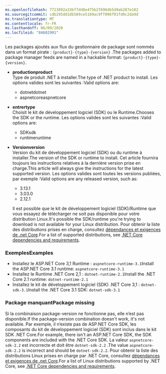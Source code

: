 ```yaml
---
ms.openlocfilehash: 7723892a33bf7dd8e475b2f696db5d9ab287e182
ms.sourcegitcommit: cdb295dd1db589ce5169ac9ff096f01fd0c2da9d
ms.translationtype: MT
ms.contentlocale: fr-FR
ms.lasthandoff: 06/09/2020
ms.locfileid: "84602991"
---
```


<span data-ttu-id="87006-101">Les packages ajoutés aux flux du gestionnaire de package sont nommés dans un format pirate : `{product}-{type}-{version}` .</span><span class="sxs-lookup"><span data-stu-id="87006-101">The packages added to package manager feeds are named in a hackable format: `{product}-{type}-{version}`.</span></span>

- <span data-ttu-id="87006-102">**production**</span><span class="sxs-lookup"><span data-stu-id="87006-102">**product**</span></span>\
<span data-ttu-id="87006-103">Type de produit .NET à installer.</span><span class="sxs-lookup"><span data-stu-id="87006-103">The type of .NET product to install.</span></span> <span data-ttu-id="87006-104">Les options valides sont les suivantes :</span><span class="sxs-lookup"><span data-stu-id="87006-104">Valid options are:</span></span>

  - <span data-ttu-id="87006-105">dotnet</span><span class="sxs-lookup"><span data-stu-id="87006-105">dotnet</span></span>
  - <span data-ttu-id="87006-106">aspnetcore</span><span class="sxs-lookup"><span data-stu-id="87006-106">aspnetcore</span></span>

- <span data-ttu-id="87006-107">**entrer**</span><span class="sxs-lookup"><span data-stu-id="87006-107">**type**</span></span>\
<span data-ttu-id="87006-108">Choisit le kit de développement logiciel (SDK) ou le Runtime.</span><span class="sxs-lookup"><span data-stu-id="87006-108">Chooses the SDK or the runtime.</span></span> <span data-ttu-id="87006-109">Les options valides sont les suivantes :</span><span class="sxs-lookup"><span data-stu-id="87006-109">Valid options are:</span></span>

  - <span data-ttu-id="87006-110">SDK</span><span class="sxs-lookup"><span data-stu-id="87006-110">sdk</span></span>
  - <span data-ttu-id="87006-111">runtime</span><span class="sxs-lookup"><span data-stu-id="87006-111">runtime</span></span>

- <span data-ttu-id="87006-112">**Version**</span><span class="sxs-lookup"><span data-stu-id="87006-112">**version**</span></span>\
<span data-ttu-id="87006-113">Version du kit de développement logiciel (SDK) ou du runtime à installer.</span><span class="sxs-lookup"><span data-stu-id="87006-113">The version of the SDK or runtime to install.</span></span> <span data-ttu-id="87006-114">Cet article fournira toujours les instructions relatives à la dernière version prise en charge.</span><span class="sxs-lookup"><span data-stu-id="87006-114">This article will always give the instructions for the latest supported version.</span></span> <span data-ttu-id="87006-115">Les options valides sont toutes les versions publiées, par exemple :</span><span class="sxs-lookup"><span data-stu-id="87006-115">Valid options are any released version, such as:</span></span>

  - <span data-ttu-id="87006-116">3.1</span><span class="sxs-lookup"><span data-stu-id="87006-116">3.1</span></span>
  - <span data-ttu-id="87006-117">3.0</span><span class="sxs-lookup"><span data-stu-id="87006-117">3.0</span></span>
  - <span data-ttu-id="87006-118">2.1</span><span class="sxs-lookup"><span data-stu-id="87006-118">2.1</span></span>

  <span data-ttu-id="87006-119">Il est possible que le kit de développement logiciel (SDK)/Runtime que vous essayez de télécharger ne soit pas disponible pour votre distribution Linux.</span><span class="sxs-lookup"><span data-stu-id="87006-119">It's possible the SDK/runtime you're trying to download is not available for your Linux distribution.</span></span> <span data-ttu-id="87006-120">Pour obtenir la liste des distributions prises en charge, consultez [dépendances et exigences de .net Core](../linux.md).</span><span class="sxs-lookup"><span data-stu-id="87006-120">For a list of supported distributions, see [.NET Core dependencies and requirements](../linux.md).</span></span>

### <a name="examples"></a><span data-ttu-id="87006-121">Exemples</span><span class="sxs-lookup"><span data-stu-id="87006-121">Examples</span></span>

- <span data-ttu-id="87006-122">Installez le ASP.NET Core 3,1 Runtime : `aspnetcore-runtime-3.1`</span><span class="sxs-lookup"><span data-stu-id="87006-122">Install the ASP.NET Core 3.1 runtime: `aspnetcore-runtime-3.1`</span></span>
- <span data-ttu-id="87006-123">Installez le Runtime .NET Core 2,1 : `dotnet-runtime-2.1`</span><span class="sxs-lookup"><span data-stu-id="87006-123">Install the .NET Core 2.1 runtime: `dotnet-runtime-2.1`</span></span>
- <span data-ttu-id="87006-124">Installez le kit de développement logiciel (SDK) .NET Core 3,1 : `dotnet-sdk-3.1`</span><span class="sxs-lookup"><span data-stu-id="87006-124">Install the .NET Core 3.1 SDK: `dotnet-sdk-3.1`</span></span>

### <a name="package-missing"></a><span data-ttu-id="87006-125">Package manquant</span><span class="sxs-lookup"><span data-stu-id="87006-125">Package missing</span></span>

<span data-ttu-id="87006-126">Si la combinaison package-version ne fonctionne pas, elle n’est pas disponible.</span><span class="sxs-lookup"><span data-stu-id="87006-126">If the package-version combination doesn't work, it's not available.</span></span> <span data-ttu-id="87006-127">Par exemple, il n’existe pas de ASP.NET Core SDK, les composants du kit de développement logiciel (SDK) sont inclus dans le kit SDK .NET Core.</span><span class="sxs-lookup"><span data-stu-id="87006-127">For example, there isn't an ASP.NET Core SDK, the SDK components are included with the .NET Core SDK.</span></span> <span data-ttu-id="87006-128">La valeur `aspnetcore-sdk-2.2` est incorrecte et doit être `dotnet-sdk-2.2` .</span><span class="sxs-lookup"><span data-stu-id="87006-128">The value `aspnetcore-sdk-2.2` is incorrect and should be `dotnet-sdk-2.2`.</span></span> <span data-ttu-id="87006-129">Pour obtenir la liste des distributions Linux prises en charge par .NET Core, consultez [dépendances et exigences de .net Core](../linux.md).</span><span class="sxs-lookup"><span data-stu-id="87006-129">For a list of Linux distributions supported by .NET Core, see [.NET Core dependencies and requirements](../linux.md).</span></span>
